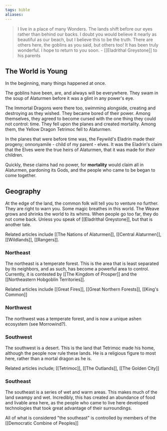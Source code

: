 ```yaml
---
tags: bible
aliases:
---
```


> I live in a place of many Wonders. The lands shift before our eyes rather than behind our backs. I doubt you would believe it nearly as beautiful as our beach, but I believe this to be the truth. There are others here, the goblins as you said, but others too! It has been truly wonderful. I hope to return to you soon.
> \- [[Eladrithal Greystone]] to his parents

## The World is Young
In the beginning, many things happened at once.

The goblins have been, are, and always will be everywhere. They swam in the soup of Alaturmen before it was a glint in any power's eye.

The Immortal Dragons were there too, swimming alongside, creating and destroying as they wished. They became bored of their power. Among themselves, they agreed to become cursed with the one thing they could not control: time. They fell upon the planes and created mortality. Among them, the Yellow Dragon Tetrimoc fell to Alaturmen. 

In the planes that were before time was, the Feywild's Eladrin made their progeny; onnonyamile - child of my parent - elves. It was the Eladrin's claim that the Elves were the true heirs of Alaturmen, that it was made for *their* children.

Quickly, these claims had no power, for **mortality** would claim all in Alaturmen, pardoning its Gods, and the people who came to be began to come together.

## Geography

At the edge of the land, the common folk will tell you to venture no further. They are right to warn you. Some magic breathes in this world. The Weave grows and shrinks the world to its whims. When people go too far, they do not come back. Unless you speak of [[Eladrithal Greystone]], but that is another tale. 

Related articles include [[The Nations of Alaturmen]], [[Central Alaturmen]], [[Wildlands]], [[Rangers]].

### Northeast
The northeast is a temperate forest. This is the area that is least separated by its neighbors, and as such, has become a powerful area to control. Currently, it is contested by [[The Kingdom of Prosper]] and the [[Northeastern Hobgoblin Territories]].

Related articles include [[Great Fires]], [[Great Northern Forests]], [[King's Common]]

### Northwest
The northwest was a temperate forest, and is now a unique ashen ecosystem (see Morrowind?).

### Southwest
The southwest is a desert. This is the land that Tetrimoc made his home, although the people now rule these lands. He is a religious figure to most here, rather than a mortal dragon as he is.

Related articles include; [[Tetrimoc]], [[The Outlands]], [[The Golden City]]

### Southeast
The southeast is a series of wet and warm areas. This makes much of the land swampy and wet. Incredibly, this has created an abundance of food and livable area here, as the people who came to live here developed technologies that took great advantage of their surroundings.

All of what is considered "the southeast" is controlled by members of the [[Democratic Combine of Peoples]]